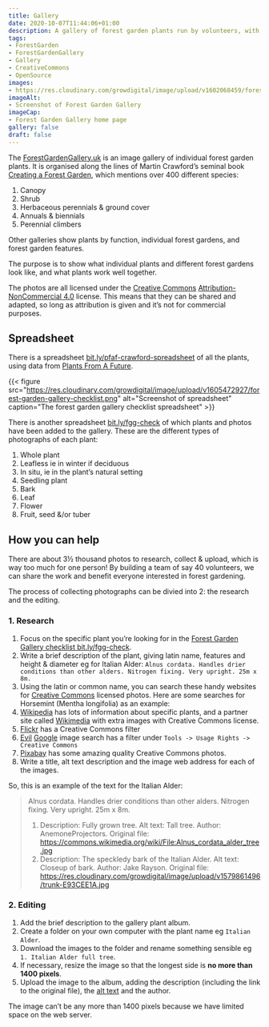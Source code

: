 ```yaml
---
title: Gallery
date: 2020-10-07T11:44:06+01:00
description: A gallery of forest garden plants run by volunteers, with instructions on how to help
tags: 
- ForestGarden
- ForestGardenGallery
- Gallery
- CreativeCommons
- OpenSource
images: 
- https://res.cloudinary.com/growdigital/image/upload/v1602068459/forestgardengallery.uk.jpg
imageAlt:
- Screenshot of Forest Garden Gallery
imageCap:
- Forest Garden Gallery home page
gallery: false
draft: false
---
```


The [ForestGardenGallery.uk](https://forestgardengallery.uk/) is an image gallery of individual forest garden plants. It is organised along the lines of Martin Crawford’s seminal book [Creating a Forest Garden](https://www.agroforestry.co.uk/product/creating-a-forest-garden-2/), which mentions over 400 different species:

1. Canopy
2. Shrub
3. Herbaceous perennials & ground cover
4. Annuals & biennials
5. Perennial climbers

Other galleries show plants by function, individual forest gardens, and forest garden features.

The purpose is to show what individual plants and different forest gardens look like, and what plants work well together.

The photos are all licensed under the [Creative Commons](https://creativecommons.org/) [Attribution-NonCommercial 4.0](https://creativecommons.org/licenses/by-nc/4.0/) license. This means that they can be shared and adapted, so long as attribution is given and it’s not for commercial purposes.

## Spreadsheet

There is a spreadsheet [bit.ly/pfaf-crawford-spreadsheet](https://bit.ly/pfaf-crawford-spreadsheet) of all the plants, using data from [Plants From A Future](https://pfaf.org/user/Default.aspx). 

{{< figure src="https://res.cloudinary.com/growdigital/image/upload/v1605472927/forest-garden-gallery-checklist.png" alt="Screenshot of spreadsheet" caption="The forest garden gallery checklist spreadsheet" >}}

There is another spreadsheet [bit.ly/fgg-check](https://bit.ly/fgg-check) of which plants and photos have been added to the gallery. These are the different types of photographs of each plant:

1. Whole plant
2. Leafless ie in winter if deciduous
3. In situ, ie in the plant’s natural setting
4. Seedling plant
5. Bark
6. Leaf
7. Flower
8. Fruit, seed &/or tuber

## How you can help

There are about 3½ thousand photos to research, collect & upload, which is way too much for one person! By building a team of say 40 volunteers, we can share the work and benefit everyone interested in forest gardening.

The process of collecting photographs can be divied into 2: the research and the editing.

### 1. Research

1. Focus on the specific plant you’re looking for in the [Forest Garden Gallery checklist bit.ly/fgg-check](https://bit.ly/fgg-check).
2. Write a brief description of the plant, giving latin name, features and height & diameter eg for Italian Alder: `Alnus cordata. Handles drier conditions than other alders. Nitrogen fixing. Very upright. 25m x 8m.`
3. Using the latin or common name, you can search these handy websites for [Creative Commons](https://creativecommons.org/) licensed photos. Here are some searches for Horsemint (Mentha longifolia) as an example:
  1. [Wikipedia](https://en.wikipedia.org/wiki/Mentha_longifolia) has lots of information about specific plants, and a partner site called [Wikimedia](https://commons.wikimedia.org/wiki/Mentha_longifolia) with extra images with Creative Commons license.
  2. [Flickr](https://www.flickr.com/search/?text=mentha%20longifolia&license=2%2C3%2C4%2C5%2C6%2C9) has a Creative Commons filter 
  3. [Evil](https://www.wired.com/2012/06/opinion-google-is-evil/) [Google](https://www.google.co.uk/search?q=mentha%20longifolia&tbm=isch&hl=en&hl=en&tbs=il:cl&sa=X&ved=0CAAQ1vwEahcKEwiwoOzF-p_sAhUAAAAAHQAAAAAQAg&biw=1905&bih=983) image search has a filter under `Tools -> Usage Rights -> Creative Commons` 
  4. [Pixabay](https://pixabay.com/images/search/mentha%20longifolia/) has some amazing quality Creative Commons photos.
4. Write a title, alt text description and the image web address for each of the images.

So, this is an example of the text for the Italian Alder:

> Alnus cordata. Handles drier conditions than other alders. Nitrogen fixing. Very upright. 25m x 8m.
> 1. Description: Fully grown tree. Alt text: Tall tree. Author: AnemoneProjectors. Original file: https://commons.wikimedia.org/wiki/File:Alnus_cordata_alder_tree.jpg
> 5. Description: The speckledy bark of the Italian Alder. Alt text: Closeup of bark. Author: Jake Rayson. Original file: https://res.cloudinary.com/growdigital/image/upload/v1579861496/trunk-E93CEE1A.jpg

### 2. Editing

1. Add the brief description to the gallery plant album.
2. Create a folder on your own computer with the plant name eg `Italian Alder`.
3. Download the images to the folder and rename something sensible eg `1. Italian Alder full tree`.
4. If necessary, resize the image so that the longest side is **no more than 1400 pixels**.
3. Upload the image to the album, adding the description (including the link to the original file), the [alt text](https://moz.com/learn/seo/alt-text) and the author.

The image can’t be any more than 1400 pixels because we have limited space on the web server.
